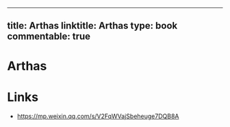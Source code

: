
---
title: Arthas
linktitle: Arthas
type: book
commentable: true
---

# Arthas

# Links

- https://mp.weixin.qq.com/s/V2FqWVajSbeheuge7DQB8A

    